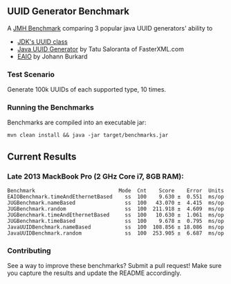UUID Generator Benchmark
------------------------

A [JMH Benchmark](http://openjdk.java.net/projects/code-tools/jmh/) comparing 3 popular java UUID generators' ability to

* [JDK's UUID class](https://docs.oracle.com/javase/7/docs/api/java/util/UUID.html)
* [Java UUID Generator](https://github.com/cowtowncoder/java-uuid-generator) by Tatu Saloranta of FasterXML.com
* [EAIO](http://johannburkard.de/software/uuid/#maven) by Johann Burkard


### Test Scenario

Generate 100k UUIDs of each supported type, 10 times.


### Running the Benchmarks

Benchmarks are compiled into an executable jar:
 
```
mvn clean install && java -jar target/benchmarks.jar
```


## Current Results


### Late 2013 MackBook Pro (2 GHz Core i7, 8GB RAM):

```
Benchmark                           Mode  Cnt    Score    Error  Units
EAIOBenchmark.timeAndEthernetBased    ss  100    9.630 ±  0.551  ms/op
JUGBenchmark.nameBased                ss  100   43.070 ±  4.415  ms/op
JUGBenchmark.random                   ss  100  211.918 ±  4.609  ms/op
JUGBenchmark.timeAndEthernetBased     ss  100   10.630 ±  1.061  ms/op
JUGBenchmark.timeBased                ss  100    9.678 ±  0.795  ms/op
JavaUUIDBenchmark.nameBased           ss  100  108.856 ± 18.086  ms/op
JavaUUIDBenchmark.random              ss  100  253.905 ±  6.687  ms/op
```


### Contributing

See a way to improve these benchmarks?  Submit a pull request!  Make sure you capture the results and update the README
accordingly.
